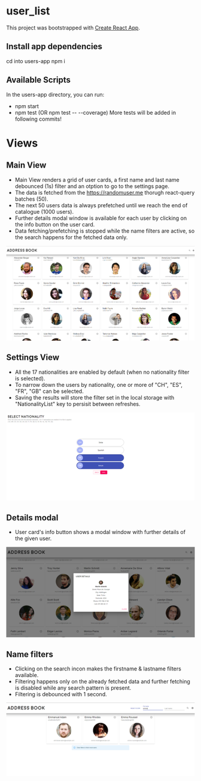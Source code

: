 # user_list

This project was bootstrapped with [Create React App](https://github.com/facebook/create-react-app).

## Install app dependencies

cd into users-app
npm i

## Available Scripts

In the users-app directory, you can run:

- npm start
- npm test (OR npm test -- --coverage) More tests will be added in following commits!

# Views

## Main View

- Main View renders a grid of user cards, a first name and last name debounced (1s) filter and an otption to go to the settings page.
- The data is fetched from the https://randomuser.me thorugh react-query batches (50).
- The next 50 users data is always prefetched until we reach the end of catalogue (1000 users).
- Further details modal window is available for each user by clicking on the info button on the user card.
- Data fetching/prefetching is stopped while the name filters are active, so the search happens for the fetched data only.

<p align="center">
  <img src="screenshots/mainView.PNG">
</p>

## Settings View

- All the 17 nationalities are enabled by default (when no nationality filter is selected).
- To narrow down the users by nationality, one or more of "CH", "ES", "FR", "GB" can be selected.
- Saving the results will store the filter set in the local storage with "NationalityList" key to persisit between refreshes.

<p align="center">
  <img src="screenshots/selectNat.PNG">
</p>

## Details modal

- User card's info button shows a modal window with further details of the given user.

<p align="center">
  <img src="screenshots/details.PNG">
</p>

## Name filters

- Clicking on the search incon makes the firstname & lastname filters available.
- Filtering happens only on the already fetched data and further fetching is disabled while any search pattern is present.
- Filtering is debounced with 1 second.

<p align="center">
  <img src="screenshots/nameFilter.PNG">
</p>
